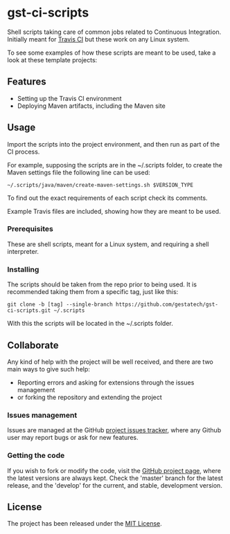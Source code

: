 # gst-ci-scripts

Shell scripts taking care of common jobs related to Continuous Integration. Initially meant for [Travis CI][travis] but these work on any Linux system.

To see some examples of how these scripts are meant to be used, take a look at these template projects:

## Features

- Setting up the Travis CI environment
- Deploying Maven artifacts, including the Maven site

## Usage

Import the scripts into the project environment, and then run as part of the CI process.

For example, supposing the scripts are in the ~/.scripts folder, to create the Maven settings file the following line can be used:

```
~/.scripts/java/maven/create-maven-settings.sh $VERSION_TYPE
```

To find out the exact requirements of each script check its comments.

Example Travis files are included, showing how they are meant to be used.

### Prerequisites

These are shell scripts, meant for a Linux system, and requiring a shell interpreter.

### Installing

The scripts should be taken from the repo prior to being used. It is recommended taking them from a specific tag, just like this:

```
git clone -b [tag] --single-branch https://github.com/gestatech/gst-ci-scripts.git ~/.scripts
```

With this the scripts will be located in the ~/.scripts folder.

## Collaborate

Any kind of help with the project will be well received, and there are two main ways to give such help:

- Reporting errors and asking for extensions through the issues management
- or forking the repository and extending the project

### Issues management

Issues are managed at the GitHub [project issues tracker][issues], where any Github user may report bugs or ask for new features.

### Getting the code

If you wish to fork or modify the code, visit the [GitHub project page][scm], where the latest versions are always kept. Check the 'master' branch for the latest release, and the 'develop' for the current, and stable, development version.

## License
The project has been released under the [MIT License][license].

[issues]: https://github.com/gestatech/gst-ci-scripts/issues
[license]: http://www.opensource.org/licenses/mit-license.php
[scm]: http://github.com/gestatech/gst-ci-scripts

[travis]: https://travis-ci.org/
